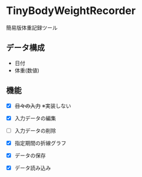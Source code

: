 # TinyBodyWeightRecorder
簡易版体重記録ツール

## データ構成
* 日付
* 体重(数値)

## 機能
- [X] ~~日々の入力~~  ※実装しない
- [X] 入力データの編集
- [ ] 入力データの削除
- [X] 指定期間の折線グラフ
- [X] データの保存
- [X] データ読み込み


